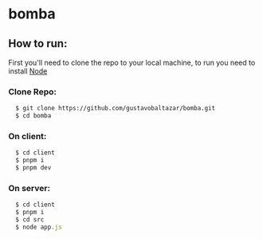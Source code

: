 # bomba

## How to run:
First you'll need to clone the repo to your local machine, to run you need to install [Node](https://nodejs.org/en/)
### Clone Repo:

```bash
  $ git clone https://github.com/gustavobaltazar/bomba.git
  $ cd bomba
```

### On client:
```js
  $ cd client
  $ pnpm i
  $ pnpm dev
```

### On server:
```js
  $ cd client
  $ pnpm i
  $ cd src
  $ node app.js
```
  

